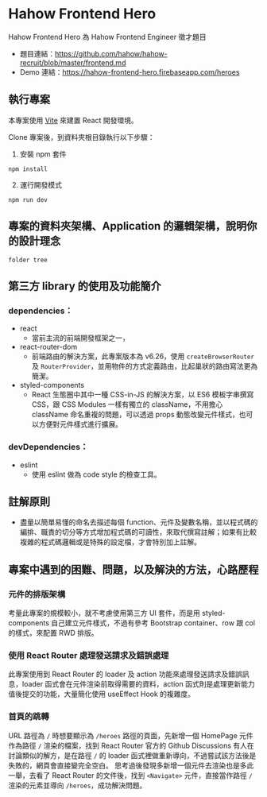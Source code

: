 # Hahow Frontend Hero

Hahow Frontend Hero 為 Hahow Frontend Engineer 徵才題目
- 題目連結：https://github.com/hahow/hahow-recruit/blob/master/frontend.md
- Demo 連結：https://hahow-frontend-hero.firebaseapp.com/heroes

## 執行專案

本專案使用 [Vite](https://github.com/vitejs/vite) 來建置 React 開發環境。

Clone 專案後，到資料夾根目錄執行以下步驟：

  1. 安裝 npm 套件

  ```shell
  npm install
  ```

  2. 運行開發模式

  ```shell
  npm run dev
  ```

## 專案的資料夾架構、Application 的邏輯架構，說明你的設計理念
```
folder tree
```

## 第三方 library 的使用及功能簡介

### dependencies：

- react
  - 當前主流的前端開發框架之一，
- react-router-dom
  - 前端路由的解決方案，此專案版本為 v6.26，使用 `createBrowserRouter` 及 `RouterProvider`，並用物件的方式定義路由，比起巢狀的路由寫法更為簡潔。
- styled-components
  - React 生態圈中其中一種 CSS-in-JS 的解決方案，以 ES6 模板字串撰寫 CSS，跟 CSS Modules 一樣有獨立的 className，不用擔心 className 命名重複的問題，可以透過 props 動態改變元件樣式，也可以方便對元件樣式進行擴展。

### devDependencies：

- eslint
  - 使用 eslint 做為 code style 的檢查工具。

## 註解原則

- 盡量以簡單易懂的命名去描述每個 function、元件及變數名稱，並以程式碼的編排、職責的切分等方式增加程式碼的可讀性，來取代撰寫註解；如果有比較複雜的程式碼邏輯或是特殊的設定檔，才會特別加上註解。

## 專案中遇到的困難、問題，以及解決的方法，心路歷程

### 元件的排版架構

考量此專案的規模較小，就不考慮使用第三方 UI 套件，而是用 styled-components 自己建立元件樣式，不過有參考 Bootstrap container、row 跟 col 的樣式，來配置 RWD 排版。


### 使用 React Router 處理發送請求及錯誤處理

此專案使用到 React Router 的 loader 及 action 功能來處理發送請求及錯誤訊息，loader 函式會在元件渲染前取得需要的資料，action 函式則是處理更新能力值後提交的功能，大量簡化使用 useEffect Hook 的複雜度。

### 首頁的跳轉

URL 路徑為 `/` 時想要顯示為 `/heroes` 路徑的頁面，先新增一個 HomePage 元件作為路徑 `/` 渲染的檔案，找到 React Router 官方的 Github Discussions 有人在討論類似的解方，是在路徑 `/` 的 loader 函式裡做重新導向，不過嘗試該方法後是失敗的，網頁會直接變完全空白。
思考過後發現多新增一個元件去渲染也是多此一舉，去看了 React Router 的文件後，找到 `<Navigate>` 元件，直接當作路徑 `/` 渲染的元素並導向 `/heroes`，成功解決問題。